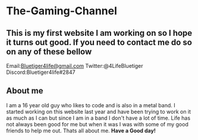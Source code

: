 # The-Gaming-Channel
This is my first website I am working on so I hope it turns out good.
If you need to contact me do so on any of these bellow
------------------------------------------
Email:Bluetiger4life@gmail.com
Twitter:@4LifeBluetiger
Discord:Bluetiger4life#2847

About me
-----------------------------------------
I am a 16 year old guy who likes to code and is also in a metal band. I started working on this website last year and have been trying to work on it as much as I can but since I am in a band I don't have a lot of time. Life has not always been good for me but when it was I was with some of my good friends to help me out. Thats all about me. **Have a Good day!**
